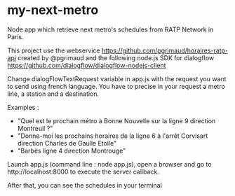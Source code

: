 # my-next-metro
Node app which retrieve next metro's schedules from RATP Network in Paris.

This project use the webservice https://github.com/pgrimaud/horaires-ratp-api created by @pgrimaud and the following node.js SDK for dialogflow https://github.com/dialogflow/dialogflow-nodejs-client

Change dialogFlowTextRequest variable in app.js with the request you want to send using french language.
You have to precise in your request a metro line, a station and a destination.

Examples : 
- "Quel est le prochain métro à Bonne Nouvelle sur la ligne 9 direction Montreuil ?"
- "Donne-moi les prochains horaires de la ligne 6 à l'arrêt Corvisart direction Charles de Gaulle Etoile"
- "Barbès ligne 4 direction Montrouge"

Launch app.js (command line : node app.js), open a browser and go to http://localhost:8000 to execute the server callback.

After that, you can see the schedules in your terminal
